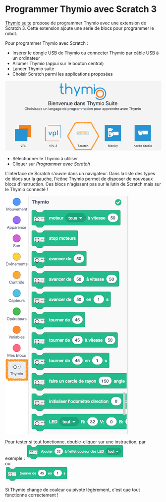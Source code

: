 # Programmer Thymio avec Scratch 3 
[Thymio suite](https://www.thymio.org/fr/programmer/) propose de programmer Thymio avec une extension de Scratch 3. Cette extension ajoute une série de blocs pour programmer le robot.

Pour programmer Thymio avec Scratch : 

- Insérer le dongle USB de Thymio ou connecter Thymio par câble USB à un ordinateur  
- Allumer Thymio (appui sur le bouton central)  
- Lancer Thymio suite  
- Choisir Scratch parmi les applications proposées  

![](../images/Thymio_suite.png)

- Sélectionner le Thymio à utiliser 
- Cliquer sur *Programmer avec Scratch*

L'interface de Scratch s'ouvre dans un navigateur. Dans la liste des types de blocs sur la gauche, l'icône Thymio permet de disposer de nouveaux blocs d'instruction. Ces blocs n'agissent pas sur le lutin de Scratch mais sur le Thymio connecté !

![](../images/instructions_scratch_thymio.png) 

Pour tester si tout fonctionne, double-cliquer sur une instruction, par exemple : 
![](../images/ajouter_led_scratch_thymio.png)  
ou  
![](../images/tourner_45_scratch_thymio.png)

Si Thymio change de couleur ou pivote légèrement, c'est que tout fonctionne correctement !
